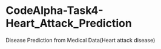 # CodeAlpha-Task4-Heart_Attack_Prediction
 Disease Prediction from Medical Data(Heart attack disease)
